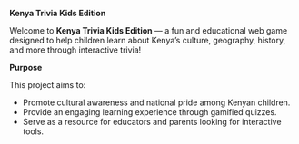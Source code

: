 **Kenya Trivia Kids Edition**

Welcome to **Kenya Trivia Kids Edition** — a fun and educational web game designed to help children learn about Kenya’s culture, geography, history, and more through interactive trivia!

**Purpose**

This project aims to:
- Promote cultural awareness and national pride among Kenyan children.
- Provide an engaging learning experience through gamified quizzes.
- Serve as a resource for educators and parents looking for interactive tools.
